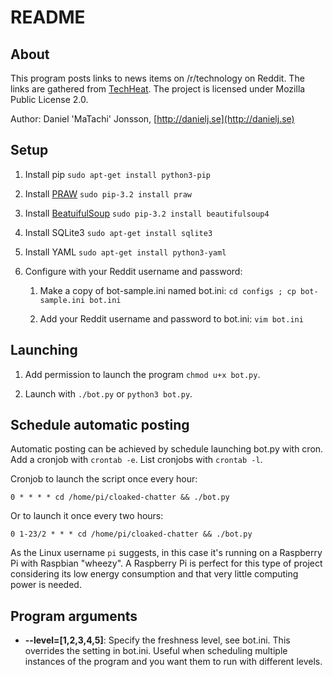 README
======

About
-----

This program posts links to news items on /r/technology on Reddit. The links
are gathered from [TechHeat](http://techhe.at/). The project is licensed under
Mozilla Public License 2.0.

Author: Daniel 'MaTachi' Jonsson, [http://danielj.se](http://danielj.se)

Setup
-----

1. Install pip `sudo apt-get install python3-pip`

2. Install [PRAW](https://github.com/praw-dev/praw) `sudo pip-3.2 install praw`

3. Install [BeatuifulSoup](http://www.crummy.com/software/BeautifulSoup/) `sudo pip-3.2 install beautifulsoup4`

4. Install SQLite3 `sudo apt-get install sqlite3`

5. Install YAML `sudo apt-get install python3-yaml`

6. Configure with your Reddit username and password:

    1. Make a copy of bot-sample.ini named bot.ini:
       `cd configs ; cp bot-sample.ini bot.ini`

    2. Add your Reddit username and password to bot.ini: `vim bot.ini`

Launching
---------

1. Add permission to launch the program `chmod u+x bot.py`.

2. Launch with `./bot.py` or `python3 bot.py`.

Schedule automatic posting
--------------------------

Automatic posting can be achieved by schedule launching bot.py with cron. Add a
cronjob with `crontab -e`. List cronjobs with `crontab -l`.

Cronjob to launch the script once every hour:

    0 * * * * cd /home/pi/cloaked-chatter && ./bot.py

Or to launch it once every two hours:

    0 1-23/2 * * * cd /home/pi/cloaked-chatter && ./bot.py

As the Linux username `pi` suggests, in this case it's running on a Raspberry
Pi with Raspbian "wheezy". A Raspberry Pi is perfect for this type of project
considering its low energy consumption and that very little computing power is
needed.

Program arguments
-----------------

* **--level=[1,2,3,4,5]**: Specify the freshness level, see bot.ini. This
  overrides the setting in bot.ini. Useful when scheduling multiple instances
  of the program and you want them to run with different levels.

